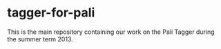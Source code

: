 tagger-for-pali
===============

This is the main repository containing our work on the Pali Tagger during the summer term 2013.
